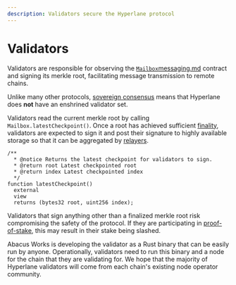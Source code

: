 ```yaml
---
description: Validators secure the Hyperlane protocol
---
```


# Validators

Validators are responsible for observing the [`Mailbox`](../messaging.md)[messaging.md](../messaging.md "mention") contract and signing its merkle root, facilitating message transmission to remote chains.

Unlike many other protocols, [sovereign consensus](../sovereign-consensus.md) means that Hyperlane does **not** have an enshrined validator set.&#x20;

Validators read the current merkle root by calling `Mailbox.latestCheckpoint()`.  Once a root has achieved sufficient [finality](https://medium.com/mechanism-labs/finality-in-blockchain-consensus-d1f83c120a9a), validators are expected to sign it and post their signature to highly available storage so that it can be aggregated by [relayers](relayer.md).

```solidity
/**
  * @notice Returns the latest checkpoint for validators to sign.
  * @return root Latest checkpointed root
  * @return index Latest checkpointed index
  */
function latestCheckpoint()
  external
  view
  returns (bytes32 root, uint256 index);
```

Validators that sign anything other than a finalized merkle root risk compromising the safety of the protocol. If they are participating in [proof-of-stake](../proof-of-stake.md), this may result in their stake being slashed.

Abacus Works is developing the validator as a Rust binary that can be easily run by anyone. Operationally, validators need to run this binary and a node for the chain that they are validating for. We hope that the majority of Hyperlane validators will come from each chain's existing node operator community.

